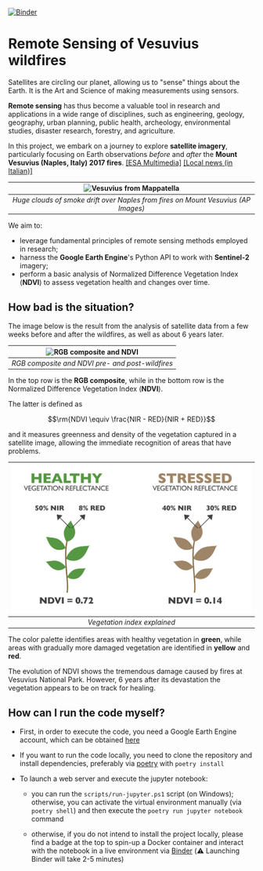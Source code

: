 [![Binder](https://mybinder.org/badge_logo.svg)](https://mybinder.org/v2/gh/viventriglia/vesuvius-sentinel/HEAD?labpath=remote_sensing%2Fremote_sensing_vesuvius.ipynb)

# Remote Sensing of Vesuvius wildfires

Satellites are circling our planet, allowing us to "sense" things about the Earth. It is the Art and Science of making measurements using sensors.

**Remote sensing** has thus become a valuable tool in research and applications in a wide range of disciplines, such as engineering, geology, geography, urban planning, public health, archeology, environmental studies, disaster research, forestry, and agriculture.

In this project, we embark on a journey to explore **satellite imagery**, particularly focusing on Earth observations *before* and *after* the **Mount Vesuvius (Naples, Italy) 2017 fires**. [[ESA Multimedia]](https://www.esa.int/ESA_Multimedia/Images/2017/07/Vesuvius_on_fire) [[Local news (in Italian)]](https://www.vesuviolive.it/ultime-notizie/256710-11-luglio-2017-a-fuoco-il-vesuvio-e-il-piu-grande-disastro-ambientale-della-sua-storia/)

| ![Vesuvius from Mappatella](images/vesuvius_from_mappatella.avif) | 
|:--:| 
| *Huge clouds of smoke drift over Naples from fires on Mount Vesuvius (AP Images)* |

We aim to:

- leverage fundamental principles of remote sensing methods employed in research;
- harness the **Google Earth Engine**'s Python API to work with **Sentinel-2** imagery;
- perform a basic analysis of Normalized Difference Vegetation Index (**NDVI**) to assess vegetation health and changes over time.

## How bad is the situation?

The image below is the result from the analysis of satellite data from a few weeks before and after the wildfires, as well as about 6 years later.

| ![RGB composite and NDVI](images/rgb_ndvi.png) | 
|:--:| 
| *RGB composite and NDVI pre- and post-wildfires* |

In the top row is the **RGB composite**, while in the bottom row is the Normalized Difference Vegetation Index (**NDVI**).

The latter is defined as

$$\rm{NDVI \equiv \frac{NIR - RED}{NIR + RED}}$$

and it measures greenness and density of the vegetation captured in a satellite image, allowing the immediate recognition of areas that have problems.

| ![NDVI explained](images/ndvi_exp.png) | 
|:--:| 
| *Vegetation index explained* |

The color palette identifies areas with healthy vegetation in **green**, while areas with gradually more damaged vegetation are identified in **yellow** and **red**.

The evolution of NDVI shows the tremendous damage caused by fires at Vesuvius National Park.
However, 6 years after its devastation the vegetation appears to be on track for healing.

## How can I run the code myself?

- First, in order to execute the code, you need a Google Earth Engine account, which can be obtained [here](https://earthengine.google.com/)

- If you want to run the code locally, you need to clone the repository and install dependencies, preferably via [poetry](https://python-poetry.org/docs/) with `poetry install`

- To launch a web server and execute the jupyter notebook:

    - you can run the `scripts/run-jupyter.ps1` script (on Windows); otherwise, you can activate the virtual environment manually (via `poetry shell`) and then execute the `poetry run jupyter notebook` command

    - otherwise, if you do not intend to install the project locally, please find a badge at the top to spin-up a Docker container and interact with the notebook in a live environment via [Binder](https://mybinder.org/) (⚠️ Launching Binder will take 2-5 minutes)
